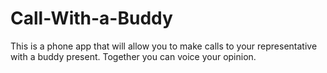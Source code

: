# Call-With-a-Buddy
This is a phone app that will allow you to make calls to your representative with a buddy present. Together you can voice your opinion. 
